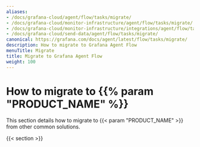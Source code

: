 ```yaml
---
aliases:
- /docs/grafana-cloud/agent/flow/tasks/migrate/
- /docs/grafana-cloud/monitor-infrastructure/agent/flow/tasks/migrate/
- /docs/grafana-cloud/monitor-infrastructure/integrations/agent/flow/tasks/migrate/
- /docs/grafana-cloud/send-data/agent/flow/tasks/migrate/
canonical: https://grafana.com/docs/agent/latest/flow/tasks/migrate/
description: How to migrate to Grafana Agent Flow
menuTitle: Migrate
title: Migrate to Grafana Agent Flow
weight: 100
---
```


# How to migrate to {{% param "PRODUCT_NAME" %}}

This section details how to migrate to {{< param "PRODUCT_NAME" >}} from other
common solutions.

{{< section >}}
